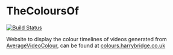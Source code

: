 # TheColoursOf
[![Build Status](https://travis-ci.org/pickleshb/TheColoursOf.svg?branch=master)](https://travis-ci.org/pickleshb/TheColoursOf)

Website to display the colour timelines of videos generated from [AverageVideoColour](https://github.com/pickleshb/AverageVideoColour), can be found at [colours.harrybridge.co.uk](https://colours.harrybridge.co.uk)
